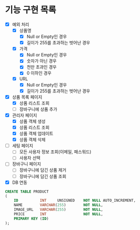 # 기능 구현 목록

- [x] 예외 처리
  - [x] 상품명
    - [x] Null or Empty인 경우
    - [x] 길이가 255를 초과하는 벗어난 경우
  - [x] 가격
    - [x] Null or Empty인 경우
    - [x] 숫자가 아닌 경우
    - [x] 천만 초과인 경우
    - [x] 0 이하인 경우
  - [x] URL
    - [x] Null or Empty인 경우
    - [x] 길이가 255를 초과하는 벗어난 경우

- [x] 상품 목록 페이지
    - [x] 상품 리스트 조회
    - [ ] 장바구니에 상품 추가

- [x] 관리자 페이지
    - [x] 상품 객체 생성
    - [x] 상품 리스트 조회
    - [x] 상품 객체 업데이트
    - [x] 상품 객체 삭제

- [ ] 세팅 페이지
  - [ ] 모든 사용자 정보 조회(이메일, 패스워드)
  - [ ] 사용자 선택

- [ ] 장바구니 페이지
  - [ ] 장바구니에 담긴 상품 제거
  - [ ] 장바구니에 담긴 상품 조회

- [x] DB 연동
```sql
CREATE TABLE PRODUCT
(
    ID          INT     UNSIGNED    NOT NULL AUTO_INCREMENT,
    NAME        VARCHAR(255)        NOT NULL,
    IMAGE_URL   VARCHAR(255)        NOT NULL,
    PRICE       INT                 NOT NULL,
    PRIMARY KEY (ID)
);
```
